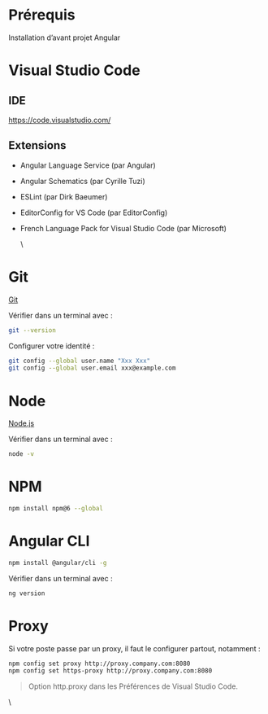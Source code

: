 # Prérequis 

Installation d’avant projet Angular 

# Visual Studio Code 

## IDE 

<https://code.visualstudio.com/>


## Extensions

* Angular Language Service (par Angular) 
* Angular Schematics (par Cyrille Tuzi) 
* ESLint (par Dirk Baeumer)
* EditorConfig for VS Code (par EditorConfig)
* French Language Pack for Visual Studio Code (par Microsoft)

  \

# Git

[Git](http://git-scm.com/) 


Vérifier dans un terminal avec : 


```bash
git --version 
```


Configurer votre identité : 


```bash
git config --global user.name "Xxx Xxx"
git config --global user.email xxx@example.com
```


# Node 

[Node.js](https://nodejs.org/en/) 


Vérifier dans un terminal avec :


```bash
node -v 
```


# NPM

```bash
npm install npm@6 --global
```


# Angular CLI 

```bash
npm install @angular/cli -g
```


Vérifier dans un terminal avec : 


```bash
ng version
```


# Proxy 

Si votre poste passe par un proxy, il faut le configurer partout, notamment : 


```bash
npm config set proxy http://proxy.company.com:8080
npm config set https-proxy http://proxy.company.com:8080
```


> Option http.proxy dans les Préférences de Visual Studio Code.


\
